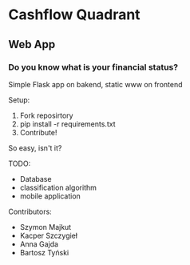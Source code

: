 # Cashflow Quadrant 
## Web App
### Do you know what is your financial status?

Simple Flask app on bakend, static www on frontend

Setup:
1. Fork reposirtory
1. pip install -r requirements.txt
1. Contribute!

So easy, isn't it?

TODO:
* Database
* classification algorithm
* mobile application

Contributors:
* Szymon Majkut
* Kacper Szczygieł
* Anna Gajda
* Bartosz Tyński 
